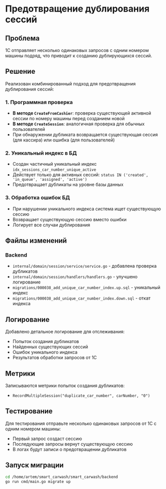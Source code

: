 # Предотвращение дублирования сессий

## Проблема
1С отправляет несколько одинаковых запросов с одним номером машины подряд, что приводит к созданию дублирующихся сессий.

## Решение
Реализован комбинированный подход для предотвращения дублирования сессий:

### 1. Программная проверка
- **В методе `CreateFromCashier`**: проверка существующей активной сессии по номеру машины перед созданием новой
- **В методе `CreateSession`**: аналогичная проверка для обычных пользователей
- При обнаружении дубликата возвращается существующая сессия (для кассира) или ошибка (для пользователей)

### 2. Уникальный индекс в БД
- Создан частичный уникальный индекс `idx_sessions_car_number_unique_active`
- Действует только для активных сессий: `status IN ('created', 'in_queue', 'assigned', 'active')`
- Предотвращает дубликаты на уровне базы данных

### 3. Обработка ошибок БД
- При нарушении уникального индекса система ищет существующую сессию
- Возвращает существующую сессию вместо ошибки
- Логирует все случаи дублирования

## Файлы изменений

### Backend
- `internal/domain/session/service/service.go` - добавлена проверка дубликатов
- `internal/domain/session/handlers/handlers.go` - улучшено логирование
- `migrations/000038_add_unique_car_number_index.up.sql` - уникальный индекс
- `migrations/000038_add_unique_car_number_index.down.sql` - откат индекса

## Логирование
Добавлено детальное логирование для отслеживания:
- Попыток создания дубликатов
- Найденных существующих сессий
- Ошибок уникального индекса
- Результатов обработки запросов от 1С

## Метрики
Записываются метрики попыток создания дубликатов:
- `RecordMultipleSession("duplicate_car_number", carNumber, "0")`

## Тестирование
Для тестирования отправьте несколько одинаковых запросов от 1С с одним номером машины:
- Первый запрос создаст сессию
- Последующие запросы вернут существующую сессию
- В логах будут записи о предотвращении дубликатов

## Запуск миграции
```bash
cd /home/artem/smart_carwash/smart_carwash/backend
go run cmd/main.go migrate up
```
